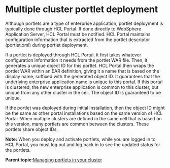 # Multiple cluster portlet deployment 

Although portlets are a type of enterprise application, portlet deployment is typically done through HCL Portal. If done directly to WebSphere Application Server, HCL Portal must be notified. HCL Portal maintains configuration information that is extracted from the portlet descriptor \(portlet.xml\) during portlet deployment.

If a portlet is deployed through HCL Portal, it first takes whatever configuration information it needs from the portlet WAR file. Then, it generates a unique object ID for this portlet. HCL Portal then wraps the portlet WAR within an EAR definition, giving it a name that is based on the display name, suffixed with the generated object ID. It guarantees that the underlying enterprise application name is unique to this portal. If this portal is clustered, the new enterprise application is common to this cluster, but unique from any other cluster in the cell. The object ID is guaranteed to be unique.

If the portlet was deployed during initial installation, then the object ID might be the same as other portal installations based on the same version of HCL Portal. When multiple clusters are defined in the same cell that is based on this version, many portlets are common between the clusters. These portlets share object IDs.

**Note:** When you deploy and activate portlets, while you are logged in to HCL Portal, you must log out and log back in to see the updated status for the portlets.

**Parent topic:**[Managing portlets in your cluster ](../admin-system/manage_portlets.md)

